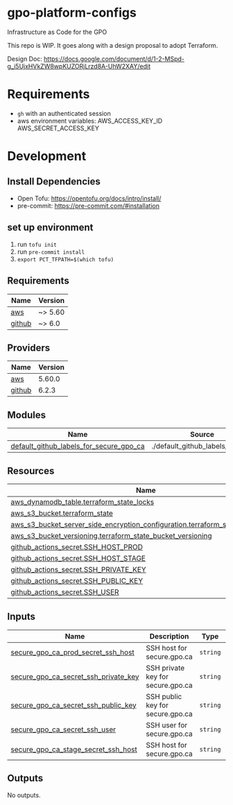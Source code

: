 # gpo-platform-configs
Infrastructure as Code for the GPO

This repo is WIP. It goes along with a design proposal to adopt Terraform.

Design Doc:
https://docs.google.com/document/d/1-2-MSpd-g_i5UjxHVkZW8wpKUZORjLrzd8A-UhW2XAY/edit


# Requirements

* `gh` with an authenticated session
* aws environment variables: AWS_ACCESS_KEY_ID AWS_SECRET_ACCESS_KEY

# Development

## Install Dependencies

- Open Tofu: https://opentofu.org/docs/intro/install/
- pre-commit: https://pre-commit.com/#installation

## set up environment

1. run `tofu init`
1. run `pre-commit install`
1. `export PCT_TFPATH=$(which tofu)`


<!-- BEGIN_TF_DOCS -->
## Requirements

| Name | Version |
|------|---------|
| <a name="requirement_aws"></a> [aws](#requirement\_aws) | ~> 5.60 |
| <a name="requirement_github"></a> [github](#requirement\_github) | ~> 6.0 |

## Providers

| Name | Version |
|------|---------|
| <a name="provider_aws"></a> [aws](#provider\_aws) | 5.60.0 |
| <a name="provider_github"></a> [github](#provider\_github) | 6.2.3 |

## Modules

| Name | Source | Version |
|------|--------|---------|
| <a name="module_default_github_labels_for_secure_gpo_ca"></a> [default\_github\_labels\_for\_secure\_gpo\_ca](#module\_default\_github\_labels\_for\_secure\_gpo\_ca) | ./default_github_labels_module | n/a |

## Resources

| Name | Type |
|------|------|
| [aws_dynamodb_table.terraform_state_locks](https://registry.terraform.io/providers/hashicorp/aws/latest/docs/resources/dynamodb_table) | resource |
| [aws_s3_bucket.terraform_state](https://registry.terraform.io/providers/hashicorp/aws/latest/docs/resources/s3_bucket) | resource |
| [aws_s3_bucket_server_side_encryption_configuration.terraform_state_crypto_conf](https://registry.terraform.io/providers/hashicorp/aws/latest/docs/resources/s3_bucket_server_side_encryption_configuration) | resource |
| [aws_s3_bucket_versioning.terraform_state_bucket_versioning](https://registry.terraform.io/providers/hashicorp/aws/latest/docs/resources/s3_bucket_versioning) | resource |
| [github_actions_secret.SSH_HOST_PROD](https://registry.terraform.io/providers/integrations/github/latest/docs/resources/actions_secret) | resource |
| [github_actions_secret.SSH_HOST_STAGE](https://registry.terraform.io/providers/integrations/github/latest/docs/resources/actions_secret) | resource |
| [github_actions_secret.SSH_PRIVATE_KEY](https://registry.terraform.io/providers/integrations/github/latest/docs/resources/actions_secret) | resource |
| [github_actions_secret.SSH_PUBLIC_KEY](https://registry.terraform.io/providers/integrations/github/latest/docs/resources/actions_secret) | resource |
| [github_actions_secret.SSH_USER](https://registry.terraform.io/providers/integrations/github/latest/docs/resources/actions_secret) | resource |

## Inputs

| Name | Description | Type | Default | Required |
|------|-------------|------|---------|:--------:|
| <a name="input_secure_gpo_ca_prod_secret_ssh_host"></a> [secure\_gpo\_ca\_prod\_secret\_ssh\_host](#input\_secure\_gpo\_ca\_prod\_secret\_ssh\_host) | SSH host for secure.gpo.ca | `string` | n/a | yes |
| <a name="input_secure_gpo_ca_secret_ssh_private_key"></a> [secure\_gpo\_ca\_secret\_ssh\_private\_key](#input\_secure\_gpo\_ca\_secret\_ssh\_private\_key) | SSH private key for secure.gpo.ca | `string` | n/a | yes |
| <a name="input_secure_gpo_ca_secret_ssh_public_key"></a> [secure\_gpo\_ca\_secret\_ssh\_public\_key](#input\_secure\_gpo\_ca\_secret\_ssh\_public\_key) | SSH public key for secure.gpo.ca | `string` | n/a | yes |
| <a name="input_secure_gpo_ca_secret_ssh_user"></a> [secure\_gpo\_ca\_secret\_ssh\_user](#input\_secure\_gpo\_ca\_secret\_ssh\_user) | SSH user for secure.gpo.ca | `string` | n/a | yes |
| <a name="input_secure_gpo_ca_stage_secret_ssh_host"></a> [secure\_gpo\_ca\_stage\_secret\_ssh\_host](#input\_secure\_gpo\_ca\_stage\_secret\_ssh\_host) | SSH host for secure.gpo.ca | `string` | n/a | yes |

## Outputs

No outputs.
<!-- END_TF_DOCS -->
